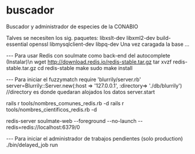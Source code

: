 buscador
========

Buscador y administrador de especies de la CONABIO

Talves se necesiten los sig. paquetes: libxslt-dev libxml2-dev build-essential openssl libmysqlclient-dev libpq-dev
Una vez caragada la base ...

--- Para usar Redis con soulmate como back-end del autocomplete (Instalar)\n
wget http://download.redis.io/redis-stable.tar.gz
tar xvzf redis-stable.tar.gz
cd redis-stable
make
sudo make install


--- Para iniciar el fuzzymatch
require 'blurrily/server.rb'
server=Blurrily::Server.new(:host => '127.0.0.1', :directory=> './db/blurrily')    //directory es donde quedaran alojados los datos
server.start

rails r tools/nombres_comunes_redis.rb -d
rails r tools/nombres_cientificos_redis.rb -d

redis-server
soulmate-web --foreground --no-launch --redis=redis://localhost:6379/0

--- Para iniciar el administrador de trabajos pendientes (solo production)
./bin/delayed_job run



